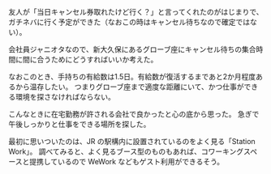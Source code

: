 友人が「当日キャンセル券取れたけど行く？」と言ってくれたのがはじまりで、ガチネバに行く予定ができた（なおこの時はキャンセル待ちなので確定ではない）。

会社員ジャニオタなので、新大久保にあるグローブ座にキャンセル待ちの集合時間に間に合うためにどうすればいいか考えた。

なおこのとき、手持ちの有給数は1.5日。有給数が復活するまであと2か月程度あるから温存したい。
つまりグローブ座まで適度な距離にいて、かつ仕事ができる環境を探さなければならない。

こんなときに在宅勤務が許される会社で良かったと心の底から思った。
急ぎで午後しっかりと仕事をできる場所を探した。

最初に思いついたのは、JR の駅構内に設置されているのをよく見る「Station Work」。
調べてみると、よく見るブース型のものもあれば、コワーキングスペースと提携しているので WeWork などもゲスト利用ができるそう。

